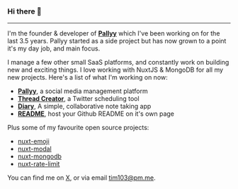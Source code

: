 ### Hi there 👋

---

I'm the founder & developer of **[Pallyy](https://pallyy.com)** which I've been working on for the last 3.5 years. Pallyy started as a side project but has now grown to a point it's my day job, and main focus. 

I manage a few other small SaaS platforms, and constantly work on building new and exciting things. I love working with NuxtJS & MongoDB for all my new projects. Here's a list of what I'm working on now:

- **[Pallyy](https://pallyy.com)**, a social media management platform
- **[Thread Creator](https://threadcreator.com)**, a Twitter scheduling tool
- **[Diary](https://diary.sh)**, A simple, collaborative note taking app
- **[README](https://readme.site)**, host your Github README on it's own page

Plus some of my favourite open source projects:

- [nuxt-emoji](https://github.com/timb-103/nuxt-emoji)
- [nuxt-modal](https://github.com/timb-103/nuxt-modal)
- [nuxt-mongodb](https://github.com/timb-103/nuxt-mongodb)
- [nuxt-rate-limit](https://github.com/timb-103/nuxt-rate-limit)

You can find me on [X](https://x.com/timb03), or via email tim103@pm.me.

<!--
**timb-103/timb-103** is a ✨ _special_ ✨ repository because its `README.md` (this file) appears on your GitHub profile.

Here are some ideas to get you started:

- 🔭 I’m currently working on ...
- 🌱 I’m currently learning ...
- 👯 I’m looking to collaborate on ...
- 🤔 I’m looking for help with ...
- 💬 Ask me about ...
- 📫 How to reach me: ...
- 😄 Pronouns: ...
- ⚡ Fun fact: ...
-->

